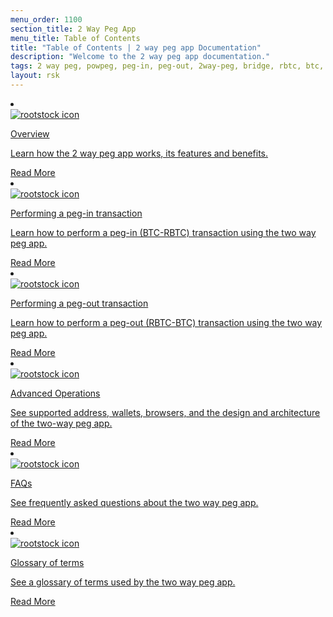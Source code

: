 ```yaml
---
menu_order: 1100
section_title: 2 Way Peg App
menu_title: Table of Contents
title: "Table of Contents | 2 way peg app Documentation"
description: "Welcome to the 2 way peg app documentation."
tags: 2 way peg, powpeg, peg-in, peg-out, 2way-peg, bridge, rbtc, btc, rootstock, testnet, mainnet, guide, setup, integrate, use
layout: rsk
---
```


<div class="row features-list">
    <li class="col-xl-6 col-md-6">
        <div class="feature-card">
          <a href="/guides/two-way-peg-app/overview/">
            <div class="icon rif h-100">
                <div class="icon-cont text-center my-auto">
                    <img src="/assets/img/guides/two-way-peg-app/logo.svg" alt="rootstock icon">
                </div>
            </div>
         </a>
        <div class="content">
            <a href="/guides/two-way-peg-app/overview/">
                <div class="content-container">
                    <p class="card-title rsk_green">Overview</p>
                    <p class="card-title rsk_green">Learn how the 2 way peg app works, its features and benefits.</p>
                </div>
            </a>
        <div class="btn-container">
            <span></span>
                <a class="green" href="/guides/two-way-peg-app/overview/">Read More</a>
             </div>
            </div>
        </div>
    <li class="col-xl-6 col-md-6">
        <div class="feature-card">
          <a href="/guides/two-way-peg-app/pegin/">
            <div class="icon rif h-100">
                <div class="icon-cont text-center my-auto">
                    <img src="/assets/img/guides/two-way-peg-app/logo.svg" alt="rootstock icon">
                </div>
            </div>
         </a>
        <div class="content">
            <a href="/guides/two-way-peg-app/pegin/">
                <div class="content-container">
                    <p class="card-title rsk_green">Performing a peg-in transaction</p>
                    <p class="card-title rsk_green">Learn how to perform a peg-in (BTC-RBTC) transaction using the two way peg app.</p>
                </div>
            </a>
        <div class="btn-container">
            <span></span>
                <a class="green" href="/guides/two-way-peg-app/pegin/">Read More</a>
             </div>
            </div>
        </div>
    <li class="col-xl-6 col-md-6">
        <div class="feature-card">
          <a href="/guides/two-way-peg-app/pegout/">
            <div class="icon rif h-100">
                <div class="icon-cont text-center my-auto">
                    <img src="/assets/img/guides/two-way-peg-app/logo.svg" alt="rootstock icon">
                </div>
            </div>
         </a>
        <div class="content">
            <a href="/guides/two-way-peg-app/pegout/">
                <div class="content-container">
                    <p class="card-title rsk_green">Performing a peg-out transaction</p>
                    <p class="card-title rsk_green">Learn how to perform a peg-out (RBTC-BTC) transaction using the two way peg app.</p>
                </div>
            </a>
        <div class="btn-container">
            <span></span>
                <a class="green" href="/guides/two-way-peg-app/pegout/">Read More</a>
             </div>
            </div>
    </div>
    <li class="col-xl-6 col-md-6">
        <div class="feature-card">
          <a href="/guides/two-way-peg-app/advanced-operations/">
            <div class="icon rif h-100">
                <div class="icon-cont text-center my-auto">
                    <img src="/assets/img/guides/two-way-peg-app/logo.svg" alt="rootstock icon">
                </div>
            </div>
         </a>
        <div class="content">
            <a href="/guides/two-way-peg-app/advanced-operations/">
                <div class="content-container">
                    <p class="card-title rsk_green">Advanced Operations</p>
                    <p class="card-title rsk_green">See supported address, wallets, browsers, and the design and architecture of the two-way peg app.</p>
                </div>
            </a>
        <div class="btn-container">
            <span></span>
                <a class="green" href="/guides/two-way-peg-app/advanced-operations/">Read More</a>
             </div>
            </div>
    </div>
    <li class="col-xl-6 col-md-6">
        <div class="feature-card">
          <a href="/guides/two-way-peg-app/faqs/">
            <div class="icon rif h-100">
                <div class="icon-cont text-center my-auto">
                    <img src="/assets/img/guides/two-way-peg-app/logo.svg" alt="rootstock icon">
                </div>
            </div>
         </a>
        <div class="content">
            <a href="/guides/two-way-peg-app/faqs/">
                <div class="content-container">
                    <p class="card-title rsk_green">FAQs</p>
                    <p class="card-title rsk_green">See frequently asked questions about the two way peg app.</p>
                </div>
            </a>
        <div class="btn-container">
            <span></span>
                <a class="green" href="/guides/two-way-peg-app/faqs/">Read More</a>
             </div>
            </div>
    </div>
    <li class="col-xl-6 col-md-6">
        <div class="feature-card">
          <a href="/guides/two-way-peg-app/glossary/">
            <div class="icon rif h-100">
                <div class="icon-cont text-center my-auto">
                    <img src="/assets/img/guides/two-way-peg-app/logo.svg" alt="rootstock icon">
                </div>
            </div>
         </a>
        <div class="content">
            <a href="/guides/two-way-peg-app/glossary/">
                <div class="content-container">
                    <p class="card-title rsk_green">Glossary of terms</p>
                    <p class="card-title rsk_green">See a glossary of terms used by the two way peg app.</p>
                </div>
            </a>
        <div class="btn-container">
            <span></span>
                <a class="green" href="/guides/two-way-peg-app/glossary/">Read More</a>
             </div>
            </div>
    </div>
</div>